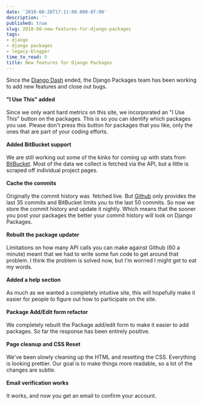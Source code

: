 ```yaml
---
date: '2010-08-28T17:11:00.000-07:00'
description: ''
published: true
slug: 2010-08-new-features-for-django-packages
tags:
- django
- django packages
- legacy-blogger
time_to_read: 5
title: New features for Django Packages
---
```


Since the <a href="http://djangodash.com/">Django Dash</a> ended, the Django Packages team has been working to add new features and close out bugs.<br /><br /><b>"I Use This" added</b><br /><br />Since we only want hard metrics on this site, we incorporated an "I Use This" button on the packages. This is so you can identify which packages you use. Please don't press this button for packages that you like, only the ones that are part of your coding efforts.<br /><br /><b>Added BitBucket support</b><br /><br />We are still working out some of the kinks for coming up with stats from <a href="http://bitbucket.org/">BitBucket</a>. Most of the data we collect is fetched via the API, but a little is scraped off individual project pages.<br /><br /><b>Cache the commits</b><br /><br />Originally the commit history was &nbsp;fetched live. But <a href="http://github.com/">Github</a> only provides the last 35 commits and BitBucket limits you to the last 50 commits. So now we store the commit history and update it nightly. Which means that the sooner you post your packages the better your commit history will look on Django Packages.<br /><br /><b>Rebuilt the package updater</b><br /><br />Limitations on how many API calls you can make against Github (60 a minute) meant that we had to write some fun code to get around that problem. I think the problem is solved now, but I'm worried I might get to eat my words.<br /><br /><b>Added a help section</b><br /><br />As much as we wanted a completely intuitive site, this will hopefully make it easier for people to figure out how to participate on the site.<br /><br /><b>Package Add/Edit form refactor</b><br /><br />We completely rebuilt the Package add/edit form to make it easier to add packages. So far the response has been entirely positive.<br /><br /><b>Page cleanup and CSS Reset</b><br /><br />We've been slowly cleaning up the HTML and resetting the CSS. Everything is looking prettier. Our goal is to make things more readable, so a lot of the changes are subtle.<br /><br /><b>Email verification works</b><br /><br />It works, and now you get an email to confirm your account.